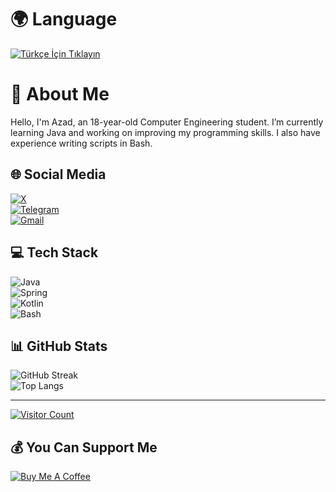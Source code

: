 # 🌍 Language
[![Türkçe İçin Tıklayın](https://img.shields.io/badge/T%C3%BCrk%C3%A7e%20%C4%B0%C3%A7in%20T%C4%B1klay%C4%B1n-%23ED8B00.svg?style=for-the-badge&logo=google-translate&logoColor=white)](https://github.com/range79/range79/blob/main/README.md)

# 💫 About Me
Hello, I'm Azad, an 18-year-old Computer Engineering student. I’m currently learning Java and working on improving my programming skills. I also have experience writing scripts in Bash.

## 🌐 Social Media
[![X](https://img.shields.io/badge/X-black.svg?logo=X&logoColor=white&logoWidth=40&style=for-the-badge)](https://x.com/range9164)  
[![Telegram](https://img.shields.io/badge/Telegram-%230077B5.svg?logo=telegram&logoColor=white&logoWidth=40&style=for-the-badge)](https://t.me/onlyrange)  
[![Gmail](https://img.shields.io/badge/Gmail-%23D14836.svg?logo=gmail&logoColor=white&logoWidth=40&style=for-the-badge)](https://mail.google.com/mail/u/0/?view=cm&fs=1&to=darkrange6@gmail.com)




## 💻 Tech Stack
![Java](https://img.shields.io/badge/java-%23ED8B00.svg?style=for-the-badge&logo=openjdk&logoColor=white&logoWidth=40)  
![Spring](https://img.shields.io/badge/spring-%236DB33F.svg?style=for-the-badge&logo=spring&logoColor=white&logoWidth=40)  
![Kotlin](https://img.shields.io/badge/kotlin-%237F52FF.svg?style=for-the-badge&logo=kotlin&logoColor=white&logoWidth=40)  
![Bash](https://img.shields.io/badge/bash-%23121011.svg?style=for-the-badge&logo=gnu-bash&logoColor=white&logoWidth=40)

## 📊 GitHub Stats
![GitHub Streak](https://github-readme-streak-stats.herokuapp.com/?user=range79&theme=dark&hide_border=true)  
![Top Langs](https://github-readme-stats.vercel.app/api/top-langs/?username=range79&theme=dark&hide_border=true&include_all_commits=true&count_private=false&layout=compact)

---

[![Visitor Count](https://visitcount.itsvg.in/api?id=range79&icon=0&color=0)](https://visitcount.itsvg.in)

## 💰 You Can Support Me
[![Buy Me A Coffee](https://img.shields.io/badge/Buy%20Me%20a%20Coffee-ffdd00?style=for-the-badge&logo=buy-me-a-coffee&logoColor=black)](https://buymeacoffee.com/darkrange6s)
